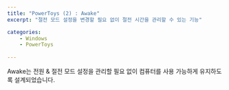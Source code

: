 ```yaml
---
title: "PowerToys (2) : Awake"
excerpt: "절전 모드 설정을 변경할 필요 없이 절전 시간을 관리할 수 있는 기능"

categories:
    - Windows
    - PowerToys
  
---
```


Awake는 전원 & 절전 모드 설정을 관리할 필요 없이 컴퓨터를 사용 가능하게 유지하도록 설계되었습니다.
